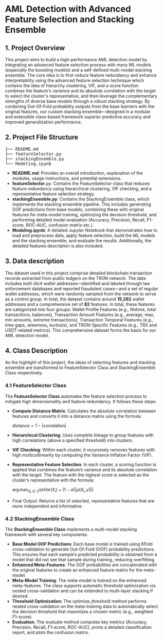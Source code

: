 # AML Detection with Advanced Feature Selection and Stacking Ensemble
## 1. Project Overview
This project aims to build a high-performance AML detection model by integrating an advanced feature selection process with many ML models (especially the boosting models) and a self-defined multi-model stacking ensemble. The core idea is to first reduce feature redundancy and enhance interpretability using the advanced feature selection technique which contains the idea of hierarchy clustering, VIF, and a score function combines the feature's variance and its absolute correlation with the target to select the cluster's representative, and then leverage the complementary strengths of diverse base models through a robust stacking strategy. By combining Out-Of-Fold probability outputs from the base learners with the original features, our custom stacking ensemble—designed in a modular and extensible class-based framework superior predictive accuracy and improved generalization performance.

## 2. Project File Structure
<pre>
├── README.md            
├── featureSelector.py    
├── stackingEnsemble.py  
└── Modeling.ipynb       
</pre>
* **README.md**: Provides an overall introduction, explanation of the modules, usage instructions, and potential extensions.
* **featureSelector**.py: Contains the FeatureSelector class that reduces feature redundancy using hierarchical clustering, VIF checking, and a representative feature selection strategy.
* **stackingEnsemble.py**: Contains the StackingEnsemble class, which implements the stacking ensemble pipeline. This includes generating OOF predictions from base models, combining these with original features for meta-model training, optimizing the decision threshold, and performing detailed model evaluation (Accuracy, Precision, Recall, F1-score, ROC-AUC, confusion matrix etc.).
* **Modeling.ipynb**: A detailed Jupyter Notebook that demonstrates how to load and preprocess data, apply feature selection, build the ML models and the stacking ensemble, and evaluate the results. Additionally, the detailed features description is also included.

## 3. Data description
The dataset used in this project comprise detailed blockchain transaction records extracted from public ledgers on the TRON network. The data includes both illicit wallet addresses—identified and labeled through law enforcement databases and reported fraudulent cases—and a set of regular wallet addresses, which were randomly sampled from the network to serve as a control group. In total, the dataset contains around **15,262** wallet addresses and a comprehensive set of **82** features. In total, these features are categorized into four groups: Wallet Profile Features (e.g., lifetime, total transactions, balances), Transaction Amount Features (e.g., average, max, min amounts, extreme transactions), Transaction Temporal Features (e.g., time gaps, skewness, kurtosis), and TRON-Specific Features (e.g., TRX and USDT-related metrics). This comprehensive dataset forms the basis for our AML detection model.

## 4. Class Description
As the highlight of this project, the ideas of selecting features and stacking ensemble are transformed to FeatureSelector Class and StackingEnsemble Class respectively.

### 4.1 FeatureSelector Class
The **FeatureSelector Class** automates the feature selection process to mitigate high dimensionality and feature redundancy. It follows these steps:
* **Compute Distance Matrix**:
Calculates the absolute correlation between features and converts it into a distance matrix using the formula:

   $\text{distance} = 1 - |\text{correlation}|$ .
* **Hierarchical Clustering**:
Uses complete linkage to group features with high correlations (above a specified threshold) into clusters.
* **VIF Checking**:
Within each cluster, it recursively removes features with high multicollinearity by computing the Variance Inflation Factor (VIF).
* **Representative Feature Selection**:
In each cluster, a scoring function is applied that combines the feature’s variance and its absolute correlation with the target. The feature with the highest score is selected as the cluster’s representative with the formula:

    $\arg \max _{X_i \in C}\left(\alpha Var\left(X_i\right)+(1-\alpha)\left|\rho\left(X_i, y\right)\right|\right)$.
* Final Output:
Returns a list of selected, representative features that are more independent and informative.

### 4.2 StackingEnsemble Class
The **StackingEnsemble Class** implements a multi-model stacking framework with several key components:

* **Base Model OOF Predictions**:
Each base model is trained using KFold cross-validation to generate Out-Of-Fold (OOF) probability predictions. This ensures that each sample’s predicted probability is obtained from a model that did not see that sample during training, reducing overfitting.
* **Enhanced Meta-Features**:
The OOF probabilities are concatenated with the original features to create an enhanced feature matrix for the meta-model.
* **Meta-Model Training**:
The meta-model is trained on the enhanced meta-features. The class supports automatic threshold optimization via nested cross-validation and can be extended to multi-layer stacking if desired.
* **Threshold Optimization**:
The optimize_threshold method performs nested cross-validation on the meta-training data to automatically select the decision threshold that maximizes a chosen metric (e.g., weighted F1-score).
* **Evaluation**:
The evaluate method computes key metrics (Accuracy, Precision, Recall, F1-score, ROC-AUC), prints a detailed classification report, and plots the confusion matrix.


